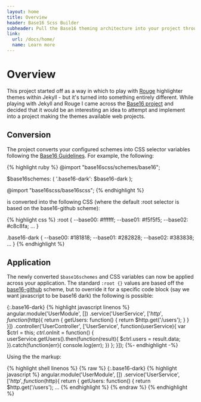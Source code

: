 ```yaml
---
layout: home
title: Overview
header: Base16 Scss Builder
subheader: Pull the Base16 theming architecture into your project through a set of Scss or Css variables.
link:
  url: /docs/home/
  name: Learn more
---
```


# Overview

This project started off as a way in which to play with [Rouge](http://rouge.jneen.net/) highlighter themes within Jekyll - but it's turned into something entirely different.  While playing with Jekyll and Rouge I came across the [Base16 project](https://github.com/chriskempson/base16) and decided that it would be an interesting an idea to attempt and implement into a project making the themes available web projects.

## Conversion

The project converts your configured schemes into CSS selector variables following the [Base16 Guidelines](https://github.com/chriskempson/base16/blob/master/styling.md).  For example, the following:

{% highlight ruby %}
@import "base16scss/schemes/base16";

$base16schemes: (
  '.base16-dark': $base16-dark
);

@import "base16scss/base16scss";
{% endhighlight %}

is converted into the following CSS (where the default :root selector is based on the base16-github scheme):

{% highlight css %}
:root { --base00: #ffffff; --base01: #f5f5f5; --base02: #c8c8fa; ... }

.base16-dark { --base00: #181818; --base01: #282828; --base02: #383838; ... }
{% endhighlight %}

## Application

The newly converted `$base16schemes` and CSS variables can now be applied across your application.   The standard `:root {}` values are based off the [base16-github](https://github.com/Defman21/base16-github-scheme) scheme, but to override it for a specific code block (say we want javascript to be base16 dark) the following is possible:

{:.base16-dark}
{% highlight javascript linenos %}
angular.module('UserModule', [])
  .service('UserService', ['$http', function($http){
    return {
      getUsers: function() {
        return $http.get('/users');
      }
    }    
  }])
  .controller('UserController', ['UserService', function(userService){
    var $ctrl = this;
    $ctrl.$onInit = function() {
      userService.getUsers().then(function(result){
        $ctrl.users = result.data;
      }).catch(function(err){
        console.log(err);
      })
    };
  }]);
{%- endhighlight -%}

Using the the markup:


{% highlight shell linenos %}
{% raw %}
{:.base16-dark}
{% highlight javascript %}
angular.module('UserModule', [])
  .service('UserService', ['$http', function($http){
    return {
      getUsers: function() {
        return $http.get('/users');
...
{% endhighlight %} 
{% endraw %}
{% endhighlight %}